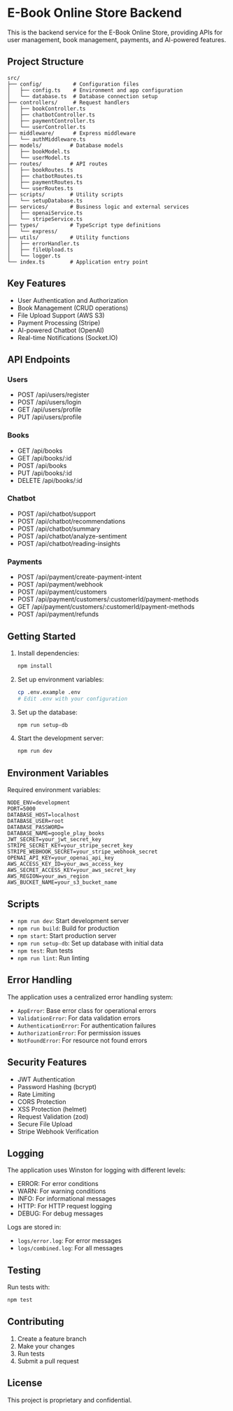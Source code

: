 # E-Book Online Store Backend

This is the backend service for the E-Book Online Store, providing APIs for user management, book management, payments, and AI-powered features.

## Project Structure

```
src/
├── config/          # Configuration files
│   ├── config.ts    # Environment and app configuration
│   └── database.ts  # Database connection setup
├── controllers/     # Request handlers
│   ├── bookController.ts
│   ├── chatbotController.ts
│   ├── paymentController.ts
│   └── userController.ts
├── middleware/      # Express middleware
│   └── authMiddleware.ts
├── models/         # Database models
│   ├── bookModel.ts
│   └── userModel.ts
├── routes/         # API routes
│   ├── bookRoutes.ts
│   ├── chatbotRoutes.ts
│   ├── paymentRoutes.ts
│   └── userRoutes.ts
├── scripts/        # Utility scripts
│   └── setupDatabase.ts
├── services/       # Business logic and external services
│   ├── openaiService.ts
│   └── stripeService.ts
├── types/          # TypeScript type definitions
│   └── express/
├── utils/          # Utility functions
│   ├── errorHandler.ts
│   ├── fileUpload.ts
│   └── logger.ts
└── index.ts        # Application entry point
```

## Key Features

- User Authentication and Authorization
- Book Management (CRUD operations)
- File Upload Support (AWS S3)
- Payment Processing (Stripe)
- AI-powered Chatbot (OpenAI)
- Real-time Notifications (Socket.IO)

## API Endpoints

### Users
- POST /api/users/register
- POST /api/users/login
- GET /api/users/profile
- PUT /api/users/profile

### Books
- GET /api/books
- GET /api/books/:id
- POST /api/books
- PUT /api/books/:id
- DELETE /api/books/:id

### Chatbot
- POST /api/chatbot/support
- POST /api/chatbot/recommendations
- POST /api/chatbot/summary
- POST /api/chatbot/analyze-sentiment
- POST /api/chatbot/reading-insights

### Payments
- POST /api/payment/create-payment-intent
- POST /api/payment/webhook
- POST /api/payment/customers
- POST /api/payment/customers/:customerId/payment-methods
- GET /api/payment/customers/:customerId/payment-methods
- POST /api/payment/refunds

## Getting Started

1. Install dependencies:
   ```bash
   npm install
   ```

2. Set up environment variables:
   ```bash
   cp .env.example .env
   # Edit .env with your configuration
   ```

3. Set up the database:
   ```bash
   npm run setup-db
   ```

4. Start the development server:
   ```bash
   npm run dev
   ```

## Environment Variables

Required environment variables:

```
NODE_ENV=development
PORT=5000
DATABASE_HOST=localhost
DATABASE_USER=root
DATABASE_PASSWORD=
DATABASE_NAME=google_play_books
JWT_SECRET=your_jwt_secret_key
STRIPE_SECRET_KEY=your_stripe_secret_key
STRIPE_WEBHOOK_SECRET=your_stripe_webhook_secret
OPENAI_API_KEY=your_openai_api_key
AWS_ACCESS_KEY_ID=your_aws_access_key
AWS_SECRET_ACCESS_KEY=your_aws_secret_key
AWS_REGION=your_aws_region
AWS_BUCKET_NAME=your_s3_bucket_name
```

## Scripts

- `npm run dev`: Start development server
- `npm run build`: Build for production
- `npm start`: Start production server
- `npm run setup-db`: Set up database with initial data
- `npm test`: Run tests
- `npm run lint`: Run linting

## Error Handling

The application uses a centralized error handling system:

- `AppError`: Base error class for operational errors
- `ValidationError`: For data validation errors
- `AuthenticationError`: For authentication failures
- `AuthorizationError`: For permission issues
- `NotFoundError`: For resource not found errors

## Security Features

- JWT Authentication
- Password Hashing (bcrypt)
- Rate Limiting
- CORS Protection
- XSS Protection (helmet)
- Request Validation (zod)
- Secure File Upload
- Stripe Webhook Verification

## Logging

The application uses Winston for logging with different levels:

- ERROR: For error conditions
- WARN: For warning conditions
- INFO: For informational messages
- HTTP: For HTTP request logging
- DEBUG: For debug messages

Logs are stored in:
- `logs/error.log`: For error messages
- `logs/combined.log`: For all messages

## Testing

Run tests with:
```bash
npm test
```

## Contributing

1. Create a feature branch
2. Make your changes
3. Run tests
4. Submit a pull request

## License

This project is proprietary and confidential.